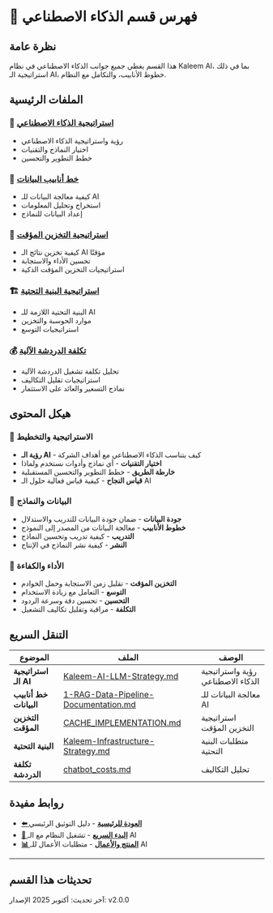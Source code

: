 # 🤖 فهرس قسم الذكاء الاصطناعي

## نظرة عامة
هذا القسم يغطي جميع جوانب الذكاء الاصطناعي في نظام Kaleem AI، بما في ذلك استراتيجية الـ AI، خطوط الأنابيب، والتكامل مع النظام.

## الملفات الرئيسية

### 🎯 [استراتيجية الذكاء الاصطناعي](./Kaleem-AI-LLM-Strategy.md)
- رؤية واستراتيجية الذكاء الاصطناعي
- اختيار النماذج والتقنيات
- خطط التطوير والتحسين

### 🚀 [خط أنابيب البيانات](./1-RAG-Data-Pipeline-Documentation.md)
- كيفية معالجة البيانات للـ AI
- استخراج وتحليل المعلومات
- إعداد البيانات للنماذج

### 💾 [استراتيجية التخزين المؤقت](./CACHE_IMPLEMENTATION.md)
- كيفية تخزين نتائج الـ AI مؤقتًا
- تحسين الأداء والاستجابة
- استراتيجيات التخزين المؤقت الذكية

### 🏗️ [استراتيجية البنية التحتية](./Kaleem-Infrastructure-Strategy.md)
- البنية التحتية اللازمة للـ AI
- موارد الحوسبة والتخزين
- استراتيجيات التوسع

### 💰 [تكلفة الدردشة الآلية](./chatbot_costs.md)
- تحليل تكلفة تشغيل الدردشة الآلية
- استراتيجيات تقليل التكاليف
- نماذج التسعير والعائد على الاستثمار

## هيكل المحتوى

### 🎯 الاستراتيجية والتخطيط
- **رؤية الـ AI** - كيف يتناسب الذكاء الاصطناعي مع أهداف الشركة
- **اختيار التقنيات** - أي نماذج وأدوات نستخدم ولماذا
- **خارطة الطريق** - خطط التطوير والتحسين المستقبلية
- **قياس النجاح** - كيفية قياس فعالية حلول الـ AI

### 🚀 البيانات والنماذج
- **جودة البيانات** - ضمان جودة البيانات للتدريب والاستدلال
- **خطوط الأنابيب** - معالجة البيانات من المصدر إلى النموذج
- **التدريب** - كيفية تدريب وتحسين النماذج
- **النشر** - كيفية نشر النماذج في الإنتاج

### 💾 الأداء والكفاءة
- **التخزين المؤقت** - تقليل زمن الاستجابة وحمل الخوادم
- **التوسع** - التعامل مع زيادة الاستخدام
- **التحسين** - تحسين دقة وسرعة الردود
- **التكلفة** - مراقبة وتقليل تكاليف التشغيل

## التنقل السريع

| الموضوع | الملف | الوصف |
|----------|--------|---------|
| **استراتيجية الـ AI** | [Kaleem-AI-LLM-Strategy.md](./Kaleem-AI-LLM-Strategy.md) | رؤية واستراتيجية الذكاء الاصطناعي |
| **خط أنابيب البيانات** | [1-RAG-Data-Pipeline-Documentation.md](./1-RAG-Data-Pipeline-Documentation.md) | معالجة البيانات للـ AI |
| **التخزين المؤقت** | [CACHE_IMPLEMENTATION.md](./CACHE_IMPLEMENTATION.md) | استراتيجية التخزين المؤقت |
| **البنية التحتية** | [Kaleem-Infrastructure-Strategy.md](./Kaleem-Infrastructure-Strategy.md) | متطلبات البنية التحتية |
| **تكلفة الدردشة** | [chatbot_costs.md](./chatbot_costs.md) | تحليل التكاليف |

## روابط مفيدة

- **[⬅️ العودة للرئيسية](../README.md)** - دليل التوثيق الرئيسي
- **[🚀 البدء السريع](../01-quick-start/)** - تشغيل النظام مع الـ AI
- **[📊 المنتج والأعمال](../1-product-business/)** - متطلبات الأعمال للـ AI

---

## تحديثات هذا القسم

آخر تحديث: أكتوبر 2025
الإصدار: v2.0.0
